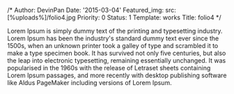/*
Author: DevinPan
Date: '2015-03-04'
Featured_img:
  src: [%uploads%]/folio4.jpg
Priority: 0
Status: 1
Template: works
Title: folio4
*/
<p>Lorem Ipsum is simply dummy text of the printing and typesetting industry. Lorem Ipsum has been the industry's standard dummy text ever since the 1500s, when an unknown printer took a galley of type and scrambled it to make a type specimen book. It has survived not only five centuries, but also the leap into electronic typesetting, remaining essentially unchanged. It was popularised in the 1960s with the release of Letraset sheets containing Lorem Ipsum passages, and more recently with desktop publishing software like Aldus PageMaker including versions of Lorem Ipsum.</p>